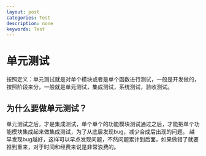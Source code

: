 ```yaml
---
layout: post
categories: Test
description: none
keywords: Test
---
```

# 单元测试
按照定义：单元测试就是对单个模块或者是单个函数进行测试，一般是开发做的，按照阶段来分，一般就是单元测试，集成测试，系统测试，验收测试。

## 为什么要做单元测试？

单元测试之后，才是集成测试，单个单个的功能模块测试通过之后，才能把单个功能模块集成起来做集成测试，为了从底层发现bug，减少合成后出现的问题。
越早发现bug越好，这样可以早点发现问题，不然问题累计到后面，如果做错了就要推到重来，对于时间和经费来说是非常浪费的。





